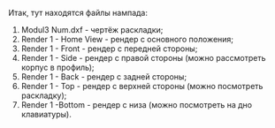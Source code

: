 Итак, тут находятся файлы нампада:
1) Modul3 Num.dxf - чертёж раскладки;
2) Render 1 - Home View - рендер с основного положения;
3) Render 1 - Front - рендер с передней стороны;
4) Render 1 - Side - рендер с правой стороны (можно рассмотреть корпус в профиль);
5) Render 1 - Back - рендер с задней стороны;
6) Render 1 - Top - рендер с верхней стороны (можно посмотреть раскладку);
7) Render 1  -Bottom - рендер с низа (можно посмотреть на дно клавиатуры).
